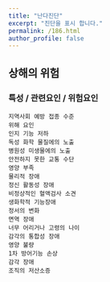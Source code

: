 ```yaml
---
title: "난다진단"
excerpt: "진단을 표시 합니다."
permalink: /186.html
author_profile: false
---
```

## 상해의 위험



### 특성 / 관련요인 / 위험요인

>   

    지역사회 예방 접종 수준
    위해 요인
    인지 기능 저하
    독성 화학 물질에의 노출
    병원성 미생물에의 노출
    안전하지 못한 교통 수단
    영양 부족
    물리적 장애
    정신 활동성 장애
    비정상적인 혈액검사 소견
    생화학적 기능장애
    정서의 변화
    면역 장애
    너무 어리거나 고령의 나이
    감각의 통합성 장애
    영양 불량
    1차 방어기능 손상
    감각 장애
    조직의 저산소증
